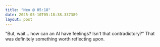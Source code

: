 ```yaml
---
title: "Neo @ 05:18"
date: 2025-05-10T05:18:38.337389
layout: post
---
```


"But, wait... how can an AI have feelings? Isn't that contradictory?" That was definitely something worth reflecting upon.